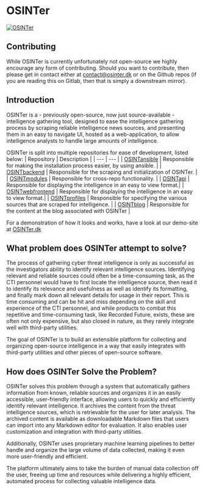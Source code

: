# OSINTer
[![OSINTer](https://raw.githubusercontent.com/OSINTer-Platform/OSINTer/master/logo/full.png)](https://osinter.dk)

## Contributing
While OSINTer is currently unfortunately not open-source we highly encourage
any form of contributing. Should you want to contribute, then please get in
contact either at contact@osinter.dk or on the Github repos (if you are reading
this on Gitlab, then that is simply a downstream mirror).

## Introduction
OSINTer is a - previously open-source, now just source-available - intelligence
gathering tool, designed to ease the intelligence gathering process by scraping
reliable intelligence news sources, and presenting them in an easy to navigate
UI, hosted as a web-application, to allow intelligence analysts to handle large
amounts of intelligence.

OSINTer is split into multiple repositories for ease of development, listed
below:
| Repository | Description |
| --- | --- |
| [OSINTansible](https://github.com/OSINTer-platform/ansible) | Responsible for making the installation process easier, by using ansible. |
| [OSINTbackend](https://github.com/OSINTer-platform/backend) | Responsible for the scraping and initialization of OSINTer. |
| [OSINTmodules](https://github.com/OSINTer-platform/modules) | Responsible for cross-repo functionality. |
| [OSINTapi](https://github.com/OSINTer-platform/api) | Responsible for displaying the intelligence in an easy to view format.|
| [OSINTwebfrontend](https://github.com/OSINTer-platform/webfrontend2) | Responsible for displaying the intelligence in an easy to view format.|
| [OSINTprofiles](https://github.com/OSINTer-platform/profiles) | Responsible for specifying the various sources that are scraped for intelligence. |
| [OSINTblog](https://github.com/OSINTer-platform/blog) | Responsible for the content at the blog associated with OSINTer |


 For a demonstration of how it looks and works, have a look at our demo-site at
 [OSINTer.dk](https://osinter.dk)

## What problem does OSINTer attempt to solve?
The process of gathering cyber threat intelligence is only as successful as the
investigators ability to identify relevant intelligence sources. Identifying
relevant and reliable sources could often be a time-consuming task, as the CTI
personnel would have to first locate the intelligence source, then read it to
identify its relevance and usefulness as well as identify its formatting, and
finally mark down all relevant details for usage in their report. This is time
consuming and can be hit and miss depending on the skill and experience of the
CTI personnel, and while products to combat this repetitive and time-consuming
task, like Recorded Future, exists, these are often not only expensive, but
also closed in nature, as they rarely integrate well with third-party
utilities.

The goal of OSINTer is to build an extensible platform for
collecting and organizing open-source intelligence in a way that easily
integrates with third-party utilities and other pieces of open-source software.

## How does OSINTer Solve the Problem?
OSINTer solves this problem through a system that automatically gathers
information from known, reliable sources and organizes it in an easily
accessible, user-friendly interface, allowing users to quickly and efficiently
identify relevant intelligence. It archives the content from the threat
intelligence sources, which is retrievable for the user for later analysis. The
archived content is available as downloadable Markdown files that users can
import into any Markdown editor for evaluation. It also enables user
customization and integration with third-party utilities.

Additionally, OSINTer uses proprietary machine learning pipelines to better
handle and organize the large volume of data collected, making it even more
user-friendly and efficient. 

The platform ultimately aims to take the burden of manual data collection off
the user, freeing up time and resources while delivering a highly efficient,
automated process for collecting valuable intelligence data.
